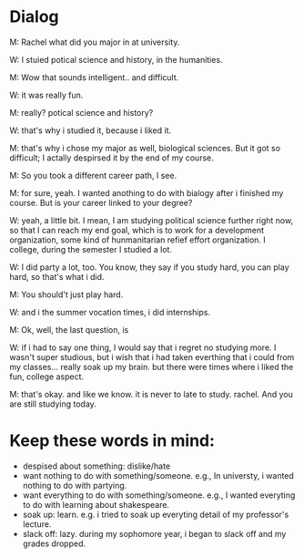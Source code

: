 # Dialog

M: Rachel what did you major in at university.
 
W: I stuied potical science and history, in the humanities.

M: Wow that sounds intelligent.. and difficult.

W: it was really fun.

M: really? potical science and history?

W: that's why i studied it, because i liked it.

M: that's why i chose my major as well, biological sciences. But it got so difficult; I actally despirsed it by the end of my course.

M: So you took a different career path, I see.

M: for sure, yeah. I wanted anothing to do with bialogy after i finished my course. But is your career linked to your degree?

W: yeah, a little bit. I mean, I am studying political science further right now, so that I can reach my end goal, which is to work for a development organization, some kind of hunmanitarian refief effort organization. I college, during the semester I studied a lot.

W: I did party a lot, too. You know, they say if you study hard, you can play hard, so that's what i did.

M: You should't just play hard.

W: and i the summer vocation times, i did internships.

M: Ok, well, the last question, is 

W: if i had to say one thing, I would say that i regret no studying more. I wasn't super studious, but i wish that i had taken everthing that i could from my classes... really soak up my brain. but there were times where i liked the fun, college aspect.

M: that's okay. and like we know. it is never to late to study. rachel. And you are still studying today. 



# Keep these words in mind:
- despised about something: dislike/hate
- want nothing to do with something/someone.  e.g., In universty, i wanted nothing to do with partying.
- want everything to do with something/someone.    e.g., I wanted everyting to do with learning about shakespeare.
- soak up: learn. e.g. i tried to soak up everyting detail of my professor's lecture.
- slack off: lazy. during my sophomore year, i began to slack off and my grades dropped.
